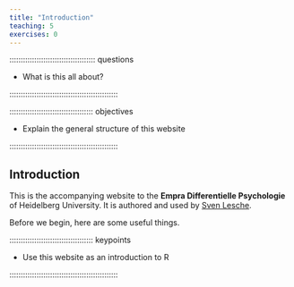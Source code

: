 ```yaml
---
title: "Introduction"
teaching: 5
exercises: 0
---
```


:::::::::::::::::::::::::::::::::::::: questions 

- What is this all about?

::::::::::::::::::::::::::::::::::::::::::::::::

::::::::::::::::::::::::::::::::::::: objectives

- Explain the general structure of this website

::::::::::::::::::::::::::::::::::::::::::::::::

## Introduction
This is the accompanying website to the **Empra Differentielle Psychologie** of Heidelberg University.
It is authored and used by [Sven Lesche](https://www.psychologie.uni-heidelberg.de/person/sven-lesche).

Before we begin, here are some useful things.

::::::::::::::::::::::::::::::::::::: keypoints 

- Use this website as an introduction to R

::::::::::::::::::::::::::::::::::::::::::::::::
